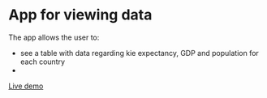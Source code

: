 # App for viewing data
The app allows the user to:
* see a table with data regarding kie expectancy, GDP and population for each country
* 
[Live demo](https://madamireag.github.io/Data-Visualisation-Proj/)
